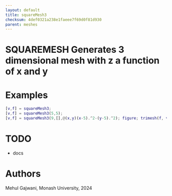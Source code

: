 ```yaml
---
layout: default
title: squareMesh3
checksum: 4def0321a238e1faeee7f69d0f81d930
parent: meshes
---
```



 
# SQUAREMESH Generates 3 dimensional mesh with z a function of x and y
 
# Examples
```matlab
[v,f] = squareMesh3;
[v,f] = squareMesh3(5,5);
[v,f] = squareMesh3(9,[],@(x,y)(x-5).^2-(y-5).^2); figure; trimesh(f, v(:,1), v(:,2), v(:,3));
```
 
# TODO
-  docs 
 
# Authors

Mehul Gajwani, Monash University, 2024

